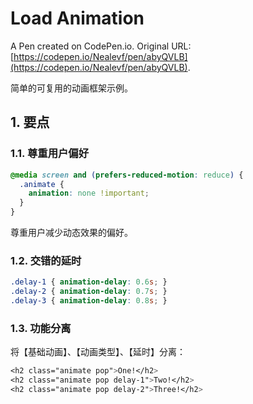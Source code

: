 # Load Animation

A Pen created on CodePen.io. Original URL: [https://codepen.io/Nealevf/pen/abyQVLB](https://codepen.io/Nealevf/pen/abyQVLB).

简单的可复用的动画框架示例。

## 1. 要点

### 1.1. 尊重用户偏好

```css
@media screen and (prefers-reduced-motion: reduce) {
  .animate {
    animation: none !important;
  }
}
```

尊重用户减少动态效果的偏好。

### 1.2. 交错的延时

```css
.delay-1 { animation-delay: 0.6s; }  
.delay-2 { animation-delay: 0.7s; }
.delay-3 { animation-delay: 0.8s; }
```

### 1.3. 功能分离

将【基础动画】、【动画类型】、【延时】分离：

```css
<h2 class="animate pop">One!</h2>
<h2 class="animate pop delay-1">Two!</h2>
<h2 class="animate pop delay-2">Three!</h2>
```
